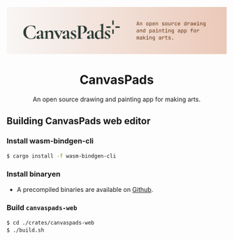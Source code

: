![canvaspads logo](./docs/logo_hero.png)

<h1 align="center">CanvasPads</h1>

<p align="center">
An open source drawing and painting app for making arts.
</p>

## Building CanvasPads web editor

### Install wasm-bindgen-cli

```sh
$ cargo install -f wasm-bindgen-cli
```

### Install binaryen

- A precompiled binaries are available on
  [Github](https://github.com/WebAssembly/binaryen/releases).

### Build `canvaspads-web`

```sh
$ cd ./crates/canvaspads-web
$ ./build.sh
```
